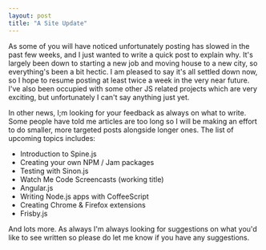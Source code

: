 ```yaml
---
layout: post
title: "A Site Update"
---
```


As some of you will have noticed unfortunately posting has slowed in the past few weeks, and I just wanted to write a quick post to explain why. It's largely been down to starting a new job and moving house to a new city, so everything's been a bit hectic. I am pleased to say it's all settled down now, so I hope to resume posting at least twice a week in the very near future. I've also been occupied with some other JS related projects which are very exciting, but unfortunately I can't say anything just yet.

In other news, I;m looking for your feedback as always on what to write. Some people have told me articles are too long so I will be making an effort to do smaller, more targeted posts alongside longer ones. The list of upcoming topics includes:

* Introduction to Spine.js
* Creating your own NPM / Jam packages
* Testing with Sinon.js
* Watch Me Code Screencasts (working title)
* Angular.js
* Writing Node.js apps with CoffeeScript
* Creating Chrome & Firefox extensions
* Frisby.js

And lots more. As always I'm always looking for suggestions on what you'd like to see written so please do let me know if you have any suggestions.
